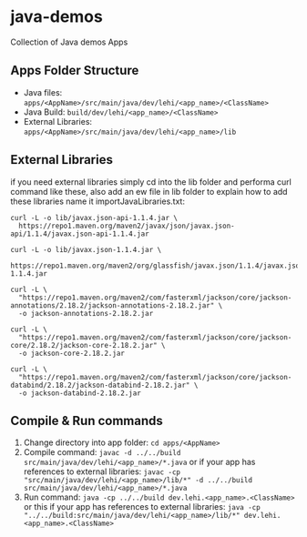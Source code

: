 # java-demos
Collection of Java demos Apps

## Apps Folder Structure
- Java files: `apps/<AppName>/src/main/java/dev/lehi/<app_name>/<ClassName>`
- Java Build: `build/dev/lehi/<app_name>/<ClassName>`
- External Libraries: `apps/<AppName>/src/main/java/dev/lehi/<app_name>/lib`

## External Libraries
if you need external libraries simply cd into the lib folder and performa curl command like these, also add an ew file in lib folder to explain how to add these libraries name it importJavaLibraries.txt:
```
curl -L -o lib/javax.json-api-1.1.4.jar \
  https://repo1.maven.org/maven2/javax/json/javax.json-api/1.1.4/javax.json-api-1.1.4.jar

curl -L -o lib/javax.json-1.1.4.jar \
  https://repo1.maven.org/maven2/org/glassfish/javax.json/1.1.4/javax.json-1.1.4.jar

curl -L \
  "https://repo1.maven.org/maven2/com/fasterxml/jackson/core/jackson-annotations/2.18.2/jackson-annotations-2.18.2.jar" \
  -o jackson-annotations-2.18.2.jar

curl -L \
  "https://repo1.maven.org/maven2/com/fasterxml/jackson/core/jackson-core/2.18.2/jackson-core-2.18.2.jar" \
  -o jackson-core-2.18.2.jar

curl -L \
  "https://repo1.maven.org/maven2/com/fasterxml/jackson/core/jackson-databind/2.18.2/jackson-databind-2.18.2.jar" \
  -o jackson-databind-2.18.2.jar
```

## Compile & Run commands
1. Change directory into app folder: `cd apps/<AppName>`
2. Compile command: `javac -d ../../build src/main/java/dev/lehi/<app_name>/*.java` or if your app has references to external libraries: `javac -cp "src/main/java/dev/lehi/<app_name>/lib/*" -d ../../build src/main/java/dev/lehi/<app_name>/*.java`
3. Run command: `java -cp ../../build dev.lehi.<app_name>.<ClassName>` or this if your app has references to external libraries: `java -cp "../../build:src/main/java/dev/lehi/<app_name>/lib/*" dev.lehi.<app_name>.<ClassName>`
